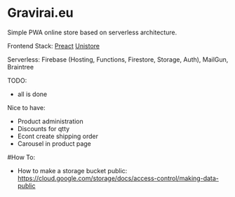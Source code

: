 # Gravirai.eu

Simple PWA online store based on serverless architecture.

Frontend Stack:
[Preact](https://github.com/developit/preact)
[Unistore](https://github.com/developit/unistore)

Serverless:
Firebase (Hosting, Functions, Firestore, Storage, Auth), MailGun, Braintree

TODO:

* all is done

Nice to have:

* Product administration
* Discounts for qtty
* Econt create shipping order
* Carousel in product page

#How To:

* How to make a storage bucket public:
  https://cloud.google.com/storage/docs/access-control/making-data-public
